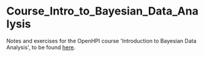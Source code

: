 # Course_Intro_to_Bayesian_Data_Analysis

Notes and exercises for the OpenHPI course 'Introduction to Bayesian Data Analysis', to be found [here](https://open.hpi.de/courses/bayesian-statistics2023).
